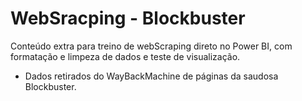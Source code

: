 # WebSracping - Blockbuster
Conteúdo extra para treino de webScraping direto no Power BI, com formatação e limpeza de dados e teste de visualização. 


* Dados retirados do WayBackMachine de páginas da saudosa Blockbuster. 